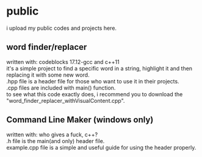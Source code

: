 # public
i upload my public codes and projects here.

word finder/replacer
------------------------------------------------
written with: codeblocks 17.12-gcc and c++11<br/>
it's a simple project to find a specific word in a string, highlight it and then replacing it with some new word.<br/>
.hpp file is a header file for those who want to use it in their projects.<br/>
.cpp files are included with main() function.<br/>
to see what this code exactly does, i recommend you to download the "word_finder_replacer_withVisualContent.cpp".<br/>

Command Line Maker (windows only)
------------------------------------------------
written with: who gives a fuck, c++?<br/>
.h file is the main(and only) header file.<br/>
example.cpp file is a simple and useful guide for using the header properly.
